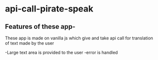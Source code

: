 # api-call-pirate-speak

## Features of these app-

These app is made on vanilla js which give and take api call for translation of text made by the user

-Large text area is provided to the user
-error is handled
